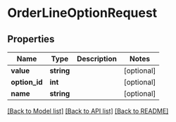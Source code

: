 # OrderLineOptionRequest

## Properties
Name | Type | Description | Notes
------------ | ------------- | ------------- | -------------
**value** | **string** |  | [optional] 
**option_id** | **int** |  | [optional] 
**name** | **string** |  | [optional] 

[[Back to Model list]](../README.md#documentation-for-models) [[Back to API list]](../README.md#documentation-for-api-endpoints) [[Back to README]](../README.md)


